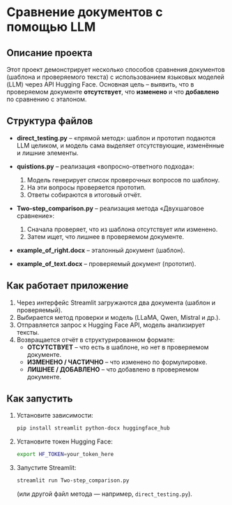 # Сравнение документов с помощью LLM

## Описание проекта
Этот проект демонстрирует несколько способов сравнения документов (шаблона и проверяемого текста) с использованием языковых моделей (LLM) через API Hugging Face. Основная цель – выявить, что в проверяемом документе **отсутствует**, что **изменено** и что **добавлено** по сравнению с эталоном.

## Структура файлов

- **direct_testing.py** – «прямой метод»: шаблон и прототип подаются LLM целиком, и модель сама выделяет отсутствующие, изменённые и лишние элементы.

- **quistions.py** – реализация «вопросно-ответного подхода»:
  1. Модель генерирует список проверочных вопросов по шаблону.  
  2. На эти вопросы проверяется прототип.  
  3. Ответы собираются в итоговый отчёт.

- **Two-step_comparison.py** – реализация метода «Двухшаговое сравнение»:
  1. Сначала проверяет, что из шаблона отсутствует или изменено.  
  2. Затем ищет, что лишнее в проверяемом документе.  

- **example_of_right.docx** – эталонный документ (шаблон).  
- **example_of_text.docx** – проверяемый документ (прототип).

## Как работает приложение
1. Через интерфейс Streamlit загружаются два документа (шаблон и проверяемый).
2. Выбирается метод проверки и модель (LLaMA, Qwen, Mistral и др.).
3. Отправляется запрос к Hugging Face API, модель анализирует тексты.
4. Возвращается отчёт в структурированном формате:
   - **ОТСУТСТВУЕТ** – что есть в шаблоне, но нет в проверяемом документе.
   - **ИЗМЕНЕНО / ЧАСТИЧНО** – что изменено по формулировке.
   - **ЛИШНЕЕ / ДОБАВЛЕНО** – что добавлено в проверяемом документе.

## Как запустить
1. Установите зависимости:
   ```bash
   pip install streamlit python-docx huggingface_hub
   ```
2. Установите токен Hugging Face:
   ```bash
   export HF_TOKEN=your_token_here
   ```
3. Запустите Streamlit:
   ```bash
   streamlit run Two-step_comparison.py
   ```
   (или другой файл метода — например, `direct_testing.py`).
